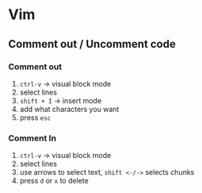 Vim
===



## Comment out / Uncomment code
### Comment out
1. `ctrl-v` -> visual block mode
2. select lines
3. `shift + I` -> insert mode
4. add what characters you want
5. press `esc`

### Comment In
1. `ctrl-v` -> visual block mode
2. select lines
3. use arrows to select text, `shift <-/->` selects chunks
5. press `d` or `x` to delete



